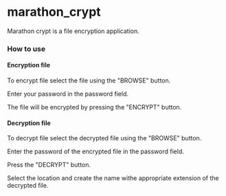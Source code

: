 # marathon_crypt
Marathon crypt is a file encryption application.
<h3>How to use</h3>
<h4>Encryption file</h4>
<p>To encrypt file select the file using the "BROWSE" button.</p>
<p>Enter your password in the password field.</p>
<p>The file will be encrypted by pressing the "ENCRYPT" button.</p>
<h4>Decryption file</h4>
<p>To decrypt file select the decrypted file using the "BROWSE" button.</p>
<p>Enter the password of the encrypted file in the password field.</p>
<p>Press the "DECRYPT" button.</p>
<p>Select the location and create the name withe appropriate extension of the decrypted file.</p>
